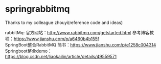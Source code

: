 # springrabbitmq

Thanks to my colleague zhouyi(reference code and ideas)

rabbitMq:
官方网站：http://www.rabbitmq.com/getstarted.html
参考博客教程：https://www.jianshu.com/p/a6460b4b155f  
SpringBoot整合RabbitMQ
简书：https://www.jianshu.com/p/e1258c004314
Springboot整合demo：https://blog.csdn.net/liaokailin/article/details/49559571